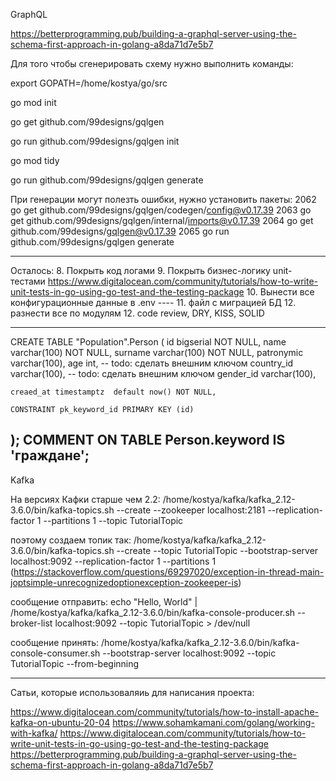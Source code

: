 GraphQL

https://betterprogramming.pub/building-a-graphql-server-using-the-schema-first-approach-in-golang-a8da71d7e5b7

Для того чтобы сгенерировать схему нужно выполнить команды: 

export GOPATH=/home/kostya/go/src 

go mod init

go get github.com/99designs/gqlgen

go run github.com/99designs/gqlgen init

go mod tidy

go run github.com/99designs/gqlgen generate

При генерации могут полезть ошибки, нужно установить пакеты:
	2062  go get github.com/99designs/gqlgen/codegen/config@v0.17.39
	2063  go get github.com/99designs/gqlgen/internal/imports@v0.17.39
	2064  go get github.com/99designs/gqlgen@v0.17.39
	2065  go run github.com/99designs/gqlgen generate

-------------------------------------------------------------------------------------------------------

Осталось:
	8. Покрыть код логами
	9. Покрыть бизнес-логику unit-тестами
		https://www.digitalocean.com/community/tutorials/how-to-write-unit-tests-in-go-using-go-test-and-the-testing-package
	10. Вынести все конфигурационные данные в .env
	---- 
	11. файл с миграцией БД
	12. разнести все по модулям
	12. code review, DRY, KISS, SOLID

-------------------------------------------------------------------------------------------------------
CREATE TABLE "Population".Person (
	id bigserial NOT NULL, 
	name varchar(100) NOT NULL, 
	surname varchar(100) NOT NULL,
	patronymic varchar(100),
	age int,
	-- todo: сделать внешним ключом
	country_id  varchar(100),
	-- todo: сделать внешним ключом
	gender_id varchar(100),
		
	creaed_at timestamptz  default now() NOT NULL,
	
	CONSTRAINT pk_keyword_id PRIMARY KEY (id)
);
COMMENT ON TABLE Person.keyword IS 'граждане';
---------------------------------------------------------------------------------
Kafka

На версиях Кафки старше чем 2.2:
/home/kostya/kafka/kafka_2.12-3.6.0/bin/kafka-topics.sh --create --zookeeper localhost:2181 --replication-factor 1 --partitions 1 --topic TutorialTopic

поэтому создаем топик так:
/home/kostya/kafka/kafka_2.12-3.6.0/bin/kafka-topics.sh --create --topic TutorialTopic --bootstrap-server localhost:9092 --replication-factor 1 --partitions 1                     
(https://stackoverflow.com/questions/69297020/exception-in-thread-main-joptsimple-unrecognizedoptionexception-zookeeper-is)

сообщение отправить:
echo "Hello, World" | /home/kostya/kafka/kafka_2.12-3.6.0/bin/kafka-console-producer.sh --broker-list localhost:9092 --topic TutorialTopic > /dev/null

сообщение принять:
/home/kostya/kafka/kafka_2.12-3.6.0/bin/kafka-console-consumer.sh --bootstrap-server localhost:9092 --topic TutorialTopic --from-beginning


---------------------------------------------------------------------------------
Сатьи, которые использоваляиь для написания проекта:

https://www.digitalocean.com/community/tutorials/how-to-install-apache-kafka-on-ubuntu-20-04
https://www.sohamkamani.com/golang/working-with-kafka/
https://www.digitalocean.com/community/tutorials/how-to-write-unit-tests-in-go-using-go-test-and-the-testing-package
https://betterprogramming.pub/building-a-graphql-server-using-the-schema-first-approach-in-golang-a8da71d7e5b7

